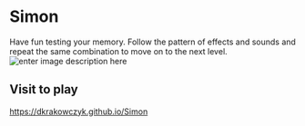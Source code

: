 # Simon
Have fun testing your memory. Follow the pattern of effects and sounds and repeat the same combination to move on to the next level. 
![enter image description here](https://i.imgur.com/0iXGkaP.gif)
## Visit to play
https://dkrakowczyk.github.io/Simon
